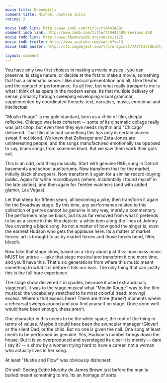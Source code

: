 ```yaml
---
movie title: Dreamgirls
comment title: Michael Jackson Spits
rating: 2

movie imdb link: http://www.imdb.com/title/tt0443489/
comment imdb link: http://www.imdb.com/title/tt0443489/reviews-148
movie tmdb link: http://www.themoviedb.org/movie/1125
movie tmdb trailer: http://www.youtube.com/watch?v=13
movie tmdb poster: http://cf2.imgobject.com/t/p/original/7AYfX17rUb5DlyxE4JCpNHKHFyL.jpg

layout: comment
---
```


You have only two first choices in making a movie musical; you can preserve its stage nature, or decide at the first to make a movie, something that has a cinematic sense. I like musical presentation and all; I like theater and the contact of performance. Its all fine, but what really transports me is what I think of as opera in the modern sense. Its that multiple delivery of sense, primarily through sweeping enveloping visual grammar, supplemented by coordinated threads: text, narrative, music, emotional and intellectual.

"Moulin Rouge" is my gold standard, born as a child of film, deeply reflexive. Chicago was less coherent -- some of its cinematic collage really was just chop, but even then they eye needs rhythm and "Chicago" delivered. That film also had something this has only in certain places: sweat if not blood. We knew that Zellweger and Zeta-Jones are uninteresting people, and the songs manufactured emotionally (as opposed to say, blues songs from someone blue). But we saw them work their guts out.

This is an odd, odd thing musically. Start with genuine R&amp;B, sung in Detroit basements and school auditoriums. Now transform that for the market, initially black showgoers. Now transform it again for a similar record-buying public. Again for white recordbuyers (where, incidentally I found myself in the late sixties), and then again for TeeVee watchers (and with added glamor, Las Vegas).

Let that steep for fifteen years, all becoming a joke, then transform it again for the Broadway stage. By this time, any performance related to this collection of genres cannot be genuine in any way, merely a commentary. The performers may be black, but its as far removed from what it pretends to be as a scene in this film depicts: a white teen along the lines of Johnny Vee covering a black song. Its not a matter of how good the singer is, even the earnest Hudson who gets the applause here. Its a matter of market forces: art is brought to us by market forces and those forces bend, filter, bleach.

Now take that stage show, based on a story about just this: how mass music MUST be untrue -- take that stage musical and transform it one more time, and you'll have this. That's six generations from where this music meant something to what it is before it hits our ears. The only thing that can justify this is the full bore experience.

The stage show delivered it in spades, because it used extraordinary stagecraft. It was to the stage musical what "Moulin Rouge" was to the film musical: the vocabulary stretched to its most colorful (read: moving) excess. Where's that excess here? There are three (three?) moments where a rehearsal sweeps around and you find yourself on stage. Once done well would have been enough, these aren't.

One character in this needs to be the white space, the root of the thing in terms of values. Maybe it could have been the avuncular manager (Glover) or the silent Dad, or the child. But no one is given the nail. One song at least needs to be performed as genuine. Yes, Hudson's number brings down the house. But it is so overproduced and overstaged its clear it is merely -- dare I say it? -- a show by a woman trying hard to have a career, not a woman who actually lives in her song.

At least "Hustle and Flow" was obviously dishonest.

Oh well. Seeing Eddie Murphy do James Brown just before the man is buried meant something to me. Its an homage of sorts.